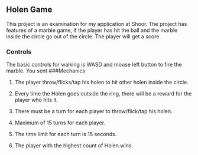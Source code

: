 ## Holen Game

This project is an examination for my application at Shoor. The project has features of a marble game, if the player has hit the ball and the marble inside the circle go out of the circle. The player will get a score.

### Controls

The basic controls for walking is WASD and mouse left button to fire the marble.
You sent
###Mechanics

1. The player throw/flicks/tap his holen to hit other holen inside the circle.

2. Every time the Holen goes outside the ring, there will be a reward for the player who hits it.

3. There must be a turn for each player to throw/flick/tap his holen.

4. Maximum of 15 turns for each player.

5. The time limit for each turn is 15 seconds.

6. The player with the highest count of Holen wins.